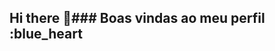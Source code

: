 ## Hi there 👋### Boas vindas ao meu perfil :blue_heart

<!--Meu nome é Maysa Delabella 

- Estou estudando na Alura
- Estou utilizando isso para projetos
- Estou utilizando para ganhar notas e também experiência.
### Você pode entrar em contato comigo :sheep🐑🍓

delabellamaysa@gmail.com
@maysa_delabella_










![](https://media.tenor.com/K-gRtT9wtyEAAAAM/grogu-baby-yoda.gif)
-->
